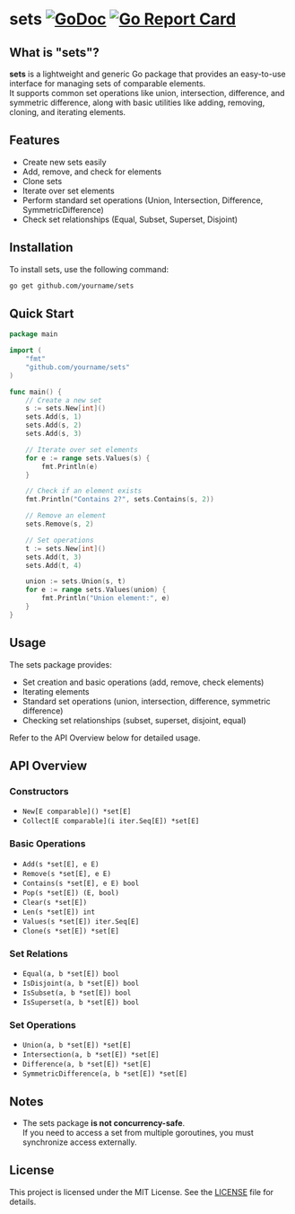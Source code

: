 # sets [![GoDoc](https://pkg.go.dev/badge/github.com/yourname/sets.svg)](https://pkg.go.dev/github.com/yourname/sets) [![Go Report Card](https://goreportcard.com/badge/github.com/yourname/sets)](https://goreportcard.com/report/github.com/yourname/sets)

## What is "sets"?

**sets** is a lightweight and generic Go package that provides an easy-to-use interface for managing sets of comparable elements.  
It supports common set operations like union, intersection, difference, and symmetric difference, along with basic utilities like adding, removing, cloning, and iterating elements.

## Features

- Create new sets easily
- Add, remove, and check for elements
- Clone sets
- Iterate over set elements
- Perform standard set operations (Union, Intersection, Difference, SymmetricDifference)
- Check set relationships (Equal, Subset, Superset, Disjoint)

## Installation

To install sets, use the following command:

```bash
go get github.com/yourname/sets
```

## Quick Start

```go
package main

import (
	"fmt"
	"github.com/yourname/sets"
)

func main() {
	// Create a new set
	s := sets.New[int]()
	sets.Add(s, 1)
	sets.Add(s, 2)
	sets.Add(s, 3)

	// Iterate over set elements
	for e := range sets.Values(s) {
		fmt.Println(e)
	}

	// Check if an element exists
	fmt.Println("Contains 2?", sets.Contains(s, 2))

	// Remove an element
	sets.Remove(s, 2)

	// Set operations
	t := sets.New[int]()
	sets.Add(t, 3)
	sets.Add(t, 4)

	union := sets.Union(s, t)
	for e := range sets.Values(union) {
		fmt.Println("Union element:", e)
	}
}
```

## Usage

The sets package provides:

- Set creation and basic operations (add, remove, check elements)
- Iterating elements
- Standard set operations (union, intersection, difference, symmetric difference)
- Checking set relationships (subset, superset, disjoint, equal)

Refer to the API Overview below for detailed usage.

## API Overview

### Constructors

- `New[E comparable]() *set[E]`
- `Collect[E comparable](i iter.Seq[E]) *set[E]`

### Basic Operations

- `Add(s *set[E], e E)`
- `Remove(s *set[E], e E)`
- `Contains(s *set[E], e E) bool`
- `Pop(s *set[E]) (E, bool)`
- `Clear(s *set[E])`
- `Len(s *set[E]) int`
- `Values(s *set[E]) iter.Seq[E]`
- `Clone(s *set[E]) *set[E]`

### Set Relations

- `Equal(a, b *set[E]) bool`
- `IsDisjoint(a, b *set[E]) bool`
- `IsSubset(a, b *set[E]) bool`
- `IsSuperset(a, b *set[E]) bool`

### Set Operations

- `Union(a, b *set[E]) *set[E]`
- `Intersection(a, b *set[E]) *set[E]`
- `Difference(a, b *set[E]) *set[E]`
- `SymmetricDifference(a, b *set[E]) *set[E]`

## Notes

- The sets package **is not concurrency-safe**.  
  If you need to access a set from multiple goroutines, you must synchronize access externally.

## License

This project is licensed under the MIT License. See the [LICENSE](LICENSE) file for details.
